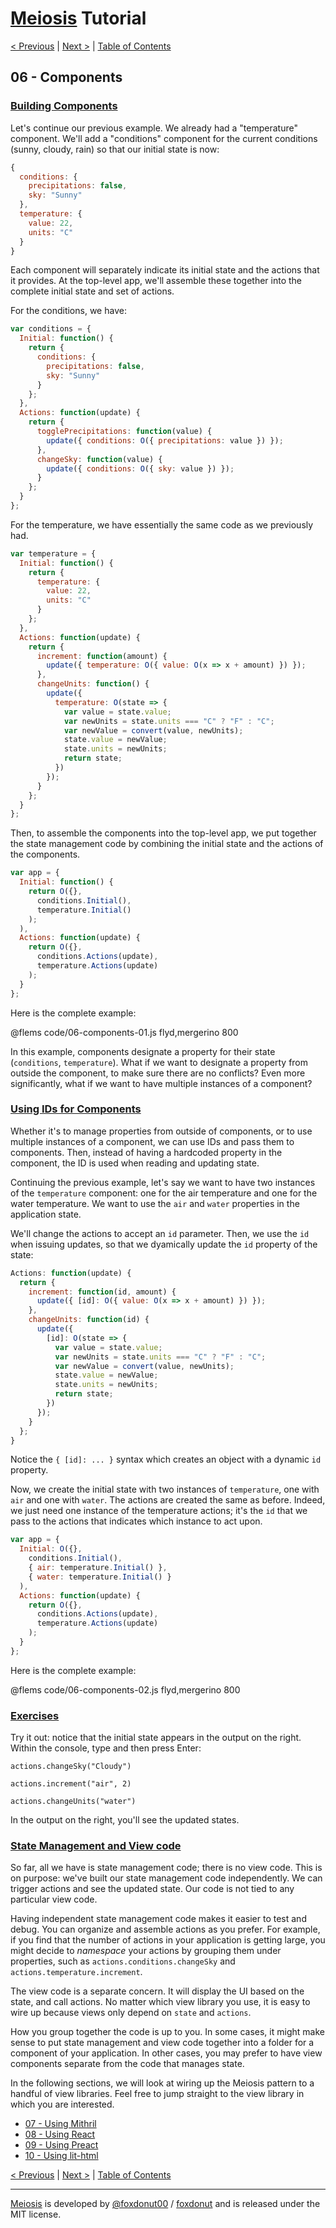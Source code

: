# [Meiosis](https://meiosis.js.org) Tutorial

[< Previous](05-meiosis-with-mergerino.html) |
[Next >](07-using-mithril.html) |
[Table of Contents](toc.html)

## 06 - Components

<a name="building_components"></a>
### [Building Components](#building_components)

Let's continue our previous example. We already had a "temperature" component. We'll add a
"conditions" component for the current conditions (sunny, cloudy, rain) so that our initial
state is now:

```js
{
  conditions: {
    precipitations: false,
    sky: "Sunny"
  },
  temperature: {
    value: 22,
    units: "C"
  }
}
```

Each component will separately indicate its initial state and the actions that it provides.
At the top-level app, we'll assemble these together into the complete initial state and set
of actions.

For the conditions, we have:

```js
var conditions = {
  Initial: function() {
    return {
      conditions: {
        precipitations: false,
        sky: "Sunny"
      }
    };
  },
  Actions: function(update) {
    return {
      togglePrecipitations: function(value) {
        update({ conditions: O({ precipitations: value }) });
      },
      changeSky: function(value) {
        update({ conditions: O({ sky: value }) });
      }
    };
  }
};
```

For the temperature, we have essentially the same code as we previously had.

```js
var temperature = {
  Initial: function() {
    return {
      temperature: {
        value: 22,
        units: "C"
      }
    };
  },
  Actions: function(update) {
    return {
      increment: function(amount) {
        update({ temperature: O({ value: O(x => x + amount) }) });
      },
      changeUnits: function() {
        update({
          temperature: O(state => {
            var value = state.value;
            var newUnits = state.units === "C" ? "F" : "C";
            var newValue = convert(value, newUnits);
            state.value = newValue;
            state.units = newUnits;
            return state;
          })
        });
      }
    };
  }
};
```

Then, to assemble the components into the top-level app, we put together the state management
code by combining the initial state and the actions of the components.

```js
var app = {
  Initial: function() {
    return O({},
      conditions.Initial(),
      temperature.Initial()
    );
  ),
  Actions: function(update) {
    return O({},
      conditions.Actions(update),
      temperature.Actions(update)
    );
  }
};
```

Here is the complete example:

@flems code/06-components-01.js flyd,mergerino 800

In this example, components designate a property for their state (`conditions`, `temperature`).
What if we want to designate a property from outside the component, to make sure there are no
conflicts? Even more significantly, what if we want to have multiple instances of a component?

<a name="using_ids_for_components"></a>
### [Using IDs for Components](#using_ids_for_components)

Whether it's to manage properties from outside of components, or to use multiple instances of
a component, we can use IDs and pass them to components. Then, instead of having a hardcoded
property in the component, the ID is used when reading and updating state.

Continuing the previous example, let's say we want to have two instances of the `temperature`
component: one for the air temperature and one for the water temperature. We want to use the
`air` and `water` properties in the application state.

We'll change the actions to accept an `id` parameter. Then, we use the `id` when issuing
updates, so that we dyamically update the `id` property of the state:

```js
Actions: function(update) {
  return {
    increment: function(id, amount) {
      update({ [id]: O({ value: O(x => x + amount) }) });
    },
    changeUnits: function(id) {
      update({
        [id]: O(state => {
          var value = state.value;
          var newUnits = state.units === "C" ? "F" : "C";
          var newValue = convert(value, newUnits);
          state.value = newValue;
          state.units = newUnits;
          return state;
        })
      });
    }
  };
}
```

Notice the `{ [id]: ... }` syntax which creates an object with a dynamic `id` property.

Now, we create the initial state with two instances of `temperature`, one with `air`
and one with `water`. The actions are created the same as before. Indeed, we just need
one instance of the temperature actions; it's the `id` that we pass to the actions that
indicates which instance to act upon.

```js
var app = {
  Initial: O({},
    conditions.Initial(),
    { air: temperature.Initial() },
    { water: temperature.Initial() }
  ),
  Actions: function(update) {
    return O({},
      conditions.Actions(update),
      temperature.Actions(update)
    );
  }
};
```

Here is the complete example:

@flems code/06-components-02.js flyd,mergerino 800

<a name="exercises"></a>
### [Exercises](#exercises)

Try it out: notice that the initial state appears in the output on the right. Within the console,
type and then press Enter:

`actions.changeSky("Cloudy")`

`actions.increment("air", 2)`

`actions.changeUnits("water")`

In the output on the right, you'll see the updated states.

<a name="state_management_and_view_code"></a>
### [State Management and View code](#state_management_and_view_code)

So far, all we have is state management code; there is no view code. This is on purpose:
we've built our state management code independently. We can trigger actions and see the
updated state. Our code is not tied to any particular view code.

Having independent state management code makes it easier to test and debug. You can organize
and assemble actions as you prefer. For example, if you find that the number of actions in
your application is getting large, you might decide to _namespace_ your actions by grouping
them under properties, such as `actions.conditions.changeSky` and
`actions.temperature.increment`.

The view code is a separate concern. It will display the UI based on the state, and call
actions. No matter which view library you use, it is easy to wire up because views only
depend on `state` and `actions`.

How you group together the code is up to you. In some cases, it might make sense to put state
management and view code together into a folder for a component of your application. In other
cases, you may prefer to have view components separate from the code that manages state.

In the following sections, we will look at wiring up the Meiosis pattern to a handful of
view libraries. Feel free to jump straight to the view library in which you are interested.

- [07 - Using Mithril](07-using-mithril.html)
- [08 - Using React](08-using-react.html)
- [09 - Using Preact](09-using-preact.html)
- [10 - Using lit-html](10-using-lit-html.html)

[< Previous](05-meiosis-with-mergerino.html) |
[Next >](07-using-mithril.html) |
[Table of Contents](toc.html)

-----

[Meiosis](https://meiosis.js.org) is developed by [@foxdonut00](http://twitter.com/foxdonut00) / [foxdonut](https://github.com/foxdonut) and is released under the MIT license.
